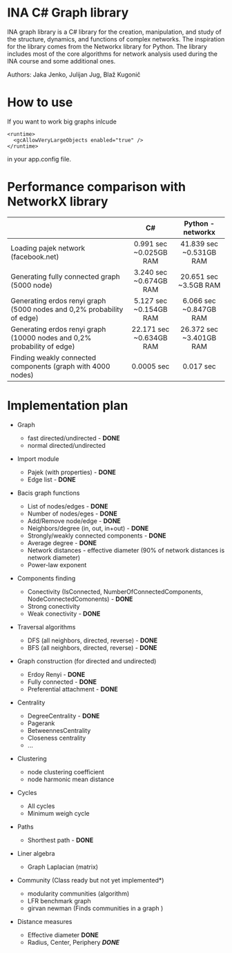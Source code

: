 # INA C# Graph library

INA graph library is a C# library for the creation, manipulation, and study of the structure, dynamics, and functions of complex networks. The inspiration for the library comes from the Networkx library for Python. The library includes most of the core algorithms for network analysis used during the INA course and some additional ones.

Authors: Jaka Jenko, Julijan Jug, Blaž Kugonič  

# How to use
If you want to work big graphs inlcude

```
<runtime>
  <gcAllowVeryLargeObjects enabled="true" />
</runtime>
```

in your app.config file.

# Performance comparison with NetworkX library

|                                                                             | C#                            | Python - networkx  |
| ----------------------------------------------------------------------------|:-----------------------------:|:------------------:|
| Loading pajek network (facebook.net)                                        | 0.991 sec <br> ~0.025GB RAM   | 41.839 sec <br> ~0.531GB RAM |
| Generating fully connected graph (5000 node)                                | 3.240 sec <br> ~0.674GB RAM   | 20.651 sec <br> ~3.5GB RAM |
| Generating erdos renyi graph (5000 nodes and 0,2% probability of edge)      | 5.127 sec <br> ~0.154GB RAM   | 6.066 sec <br> ~0.847GB RAM  |
| Generating erdos renyi graph (10000 nodes and 0,2% probability of edge)     | 22.171 sec <br> ~0.634GB RAM  | 26.372 sec <br> ~3.401GB RAM |
| Finding weakly connected components (graph with 4000 nodes)                 | 0.0005 sec    | 0.017 sec |


# Implementation plan    

- Graph 
  - fast directed/undirected - **DONE**  
  - normal directed/undirected  

- Import module
  - Pajek (with properties) - **DONE**
  - Edge list - **DONE**
  
- Bacis graph functions
  - List of nodes/edges - **DONE**
  - Number of nodes/eges - **DONE**
  - Add/Remove node/edge - **DONE**
  - Neighbors/degree (in, out, in+out) - **DONE**
  - Strongly/weakly connected components - **DONE**
  - Average degree - **DONE**
  - Network distances - effective diameter (90% of network distances is network diameter)
  - Power-law exponent

- Components finding
  - Conectivity (IsConnected, NumberOfConnectedComponents, NodeConnectedComonents) - **DONE**
  - Strong conectivity
  - Weak conectivity - **DONE**

- Traversal algorithms
  - DFS (all neighbors, directed, reverse) - **DONE**
  - BFS (all neighbors, directed, reverse) - **DONE**

- Graph construction (for directed and undirected)
  - Erdoy Renyi - **DONE**
  - Fully connected - **DONE**
  - Preferential attachment - **DONE**

- Centrality
  - DegreeCentrality - **DONE**
  - Pagerank
  - BetweennesCentrality
  - Closeness centrality
  - ...
  
- Clustering
  - node clustering coefficient
  - node harmonic mean distance
  
- Cycles 
  - All cycles
  - Minimum weigh cycle
   
- Paths
  - Shorthest path - **DONE**
    
- Liner algebra
  - Graph Laplacian (matrix)

- Community (Class ready but not yet implemented*)
  - modularity communities (algorithm)
  - LFR benchmark graph
  - girvan newman (Finds communities in a graph ) 

- Distance measures
  - Effective diameter **DONE**
  - Radius, Center, Periphery ***DONE***
 
 

